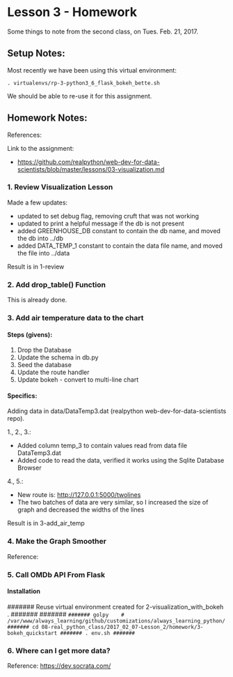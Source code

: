
# Lesson 3 - Homework

Some things to note from the second class, on Tues. Feb. 21, 2017.

## Setup Notes:

Most recently we have been using this virtual environment:

```
. virtualenvs/rp-3-python3_6_flask_bokeh_bette.sh
```

We should be able to re-use it for this assignment.

## Homework Notes:

References:

Link to the assignment:

- https://github.com/realpython/web-dev-for-data-scientists/blob/master/lessons/03-visualization.md

### 1. Review Visualization Lesson

Made a few updates:

- updated to set debug flag, removing cruft that was not working
- updated to print a helpful message if the db is not present
- added GREENHOUSE_DB constant to contain the db name, and moved the db into ../db
- added DATA_TEMP_1 constant to contain the data file name, and moved the file into ../data

Result is in 1-review

### 2. Add drop_table() Function

This is already done.

### 3. Add air temperature data to the chart

#### Steps (givens):

1. Drop the Database
2. Update the schema in db.py
3. Seed the database
4. Update the route handler
5. Update bokeh - convert to multi-line chart

#### Specifics:

Adding data in data/DataTemp3.dat (realpython web-dev-for-data-scientists repo).

1., 2., 3.:

- Added column temp_3 to contain values read from data file DataTemp3.dat
- Added code to read the data, verified it works using the Sqlite Database Browser

4., 5.:

- New route is: http://127.0.0.1:5000/twolines
- The two batches of data are very similar, so I increased the size of graph and decreased the widths of the lines

Result is in 3-add_air_temp


### 4. Make the Graph Smoother

Reference:



### 5. Call OMDb API From Flask



#### Installation

####### Reuse virtual environment created for 2-visualization_with_bokeh .
#######
####### ```
####### golpy    # /var/www/always_learning/github/customizations/always_learning_python/
####### cd 08-real_python_class/2017_02_07-Lesson_2/homework/3-bokeh_quickstart
####### . env.sh
####### ```


### 6. Where can I get more data?

Reference:  https://dev.socrata.com/



